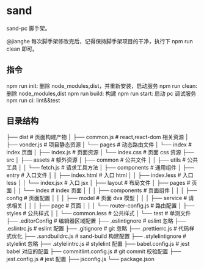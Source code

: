 # sand

sand-pc 脚手架。

@jianghe 每次脚手架修改完后，记得保持脚手架项目的干净，执行下 npm run clean 即可。

## 指令

npm run init: 删除 node_modules,dist，并重新安装，启动服务
npm run clean: 删除 node_modules,dist
npm run build: 构建
npm run start: 启动 pc 调试服务
npm run ci: lint&&test

## 目录结构

├── dist # 页面构建产物
│ ├── common.js # react,react-dom 相关资源
│ ├── vonder.js # 项目静态资源
│ └── pages # 动态路由文件
│ └── index # index 页面
│ ├── index.js # 页面资源
│ └── index.css # 页面 css 资源
├── src
│ ├── assets # 额外资源
│ ├── common # 公共文件
│ │ ├── utils # 公共工具
│ │ └── fetch.js # 请求工具方法
│ ├── components # 通用组件
│ ├── entry # 入口文件
│ │ ├── index.html # 入口 html
│ │ ├── index.less # 入口 less
│ │ └── index.jsx # 入口 jsx
│ ├── layout # 布局文件
│ ├── pages # 页面
│ │ └── index # index 页面
│ │ │ ├── components # 页面组件
│ │ │ ├── config # 页面配置
│ │ │ ├── model # 页面 dva 模型
│ │ │ ├── service # 请求相关
│ │ │ ├── page # 页面
│ │ │ └── router-config.js # 路由配置
│ ├── styles # 公共样式
│ │ └── common.less # 公共样式
│ └── test # 单测文件
├── .editorConfig # 编辑器区域配置
├── .eslintignore # eslint 忽略
├── .eslintrc.js # eslint 配置
├── .gitignore # git 忽略
├── .prettierrc.js # 代码样式优化
├── .sandbuildrc.js # sand-build 构建配置
├── .stylelintignore # stylelint 忽略
├── .stylelintrc.js # stylelint 配置
├── babel.config.js # jest babel 对应的配置
├── commitlint.config.js # git commit 校验配置
├── jest.config.js # jest 配置
├── jsconfig.js
└── package.json
